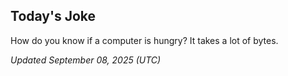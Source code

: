 ## Today's Joke
How do you know if a computer is hungry? It takes a lot of bytes.

*Updated September 08, 2025 (UTC)*
